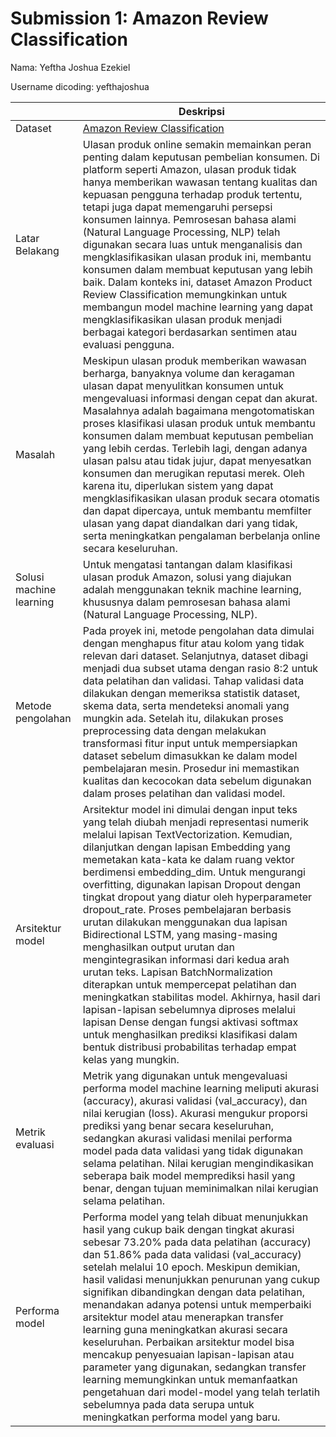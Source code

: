 # Submission 1: Amazon Review Classification
Nama: Yeftha Joshua Ezekiel

Username dicoding: yefthajoshua

| | Deskripsi |
| ----------- | ----------- |
| Dataset | [Amazon Review Classification](https://www.kaggle.com/datasets/kashnitsky/hierarchical-text-classification?select=train_40k.csv) |
| Latar Belakang | Ulasan produk online semakin memainkan peran penting dalam keputusan pembelian konsumen. Di platform seperti Amazon, ulasan produk tidak hanya memberikan wawasan tentang kualitas dan kepuasan pengguna terhadap produk tertentu, tetapi juga dapat memengaruhi persepsi konsumen lainnya. Pemrosesan bahasa alami (Natural Language Processing, NLP) telah digunakan secara luas untuk menganalisis dan mengklasifikasikan ulasan produk ini, membantu konsumen dalam membuat keputusan yang lebih baik. Dalam konteks ini, dataset Amazon Product Review Classification memungkinkan untuk membangun model machine learning yang dapat mengklasifikasikan ulasan produk menjadi berbagai kategori berdasarkan sentimen atau evaluasi pengguna. |
| Masalah | Meskipun ulasan produk memberikan wawasan berharga, banyaknya volume dan keragaman ulasan dapat menyulitkan konsumen untuk mengevaluasi informasi dengan cepat dan akurat. Masalahnya adalah bagaimana mengotomatiskan proses klasifikasi ulasan produk untuk membantu konsumen dalam membuat keputusan pembelian yang lebih cerdas. Terlebih lagi, dengan adanya ulasan palsu atau tidak jujur, dapat menyesatkan konsumen dan merugikan reputasi merek. Oleh karena itu, diperlukan sistem yang dapat mengklasifikasikan ulasan produk secara otomatis dan dapat dipercaya, untuk membantu memfilter ulasan yang dapat diandalkan dari yang tidak, serta meningkatkan pengalaman berbelanja online secara keseluruhan. |
| Solusi machine learning | Untuk mengatasi tantangan dalam klasifikasi ulasan produk Amazon, solusi yang diajukan adalah menggunakan teknik machine learning, khususnya dalam pemrosesan bahasa alami (Natural Language Processing, NLP). |
| Metode pengolahan | Pada proyek ini, metode pengolahan data dimulai dengan menghapus fitur atau kolom yang tidak relevan dari dataset. Selanjutnya, dataset dibagi menjadi dua subset utama dengan rasio 8:2 untuk data pelatihan dan validasi. Tahap validasi data dilakukan dengan memeriksa statistik dataset, skema data, serta mendeteksi anomali yang mungkin ada. Setelah itu, dilakukan proses preprocessing data dengan melakukan transformasi fitur input untuk mempersiapkan dataset sebelum dimasukkan ke dalam model pembelajaran mesin. Prosedur ini memastikan kualitas dan kecocokan data sebelum digunakan dalam proses pelatihan dan validasi model. |
| Arsitektur model | Arsitektur model ini dimulai dengan input teks yang telah diubah menjadi representasi numerik melalui lapisan TextVectorization. Kemudian, dilanjutkan dengan lapisan Embedding yang memetakan kata-kata ke dalam ruang vektor berdimensi embedding_dim. Untuk mengurangi overfitting, digunakan lapisan Dropout dengan tingkat dropout yang diatur oleh hyperparameter dropout_rate. Proses pembelajaran berbasis urutan dilakukan menggunakan dua lapisan Bidirectional LSTM, yang masing-masing menghasilkan output urutan dan mengintegrasikan informasi dari kedua arah urutan teks. Lapisan BatchNormalization diterapkan untuk mempercepat pelatihan dan meningkatkan stabilitas model. Akhirnya, hasil dari lapisan-lapisan sebelumnya diproses melalui lapisan Dense dengan fungsi aktivasi softmax untuk menghasilkan prediksi klasifikasi dalam bentuk distribusi probabilitas terhadap empat kelas yang mungkin. |
| Metrik evaluasi | Metrik yang digunakan untuk mengevaluasi performa model machine learning meliputi akurasi (accuracy), akurasi validasi (val_accuracy), dan nilai kerugian (loss). Akurasi mengukur proporsi prediksi yang benar secara keseluruhan, sedangkan akurasi validasi menilai performa model pada data validasi yang tidak digunakan selama pelatihan. Nilai kerugian mengindikasikan seberapa baik model memprediksi hasil yang benar, dengan tujuan meminimalkan nilai kerugian selama pelatihan. |
| Performa model | Performa model yang telah dibuat menunjukkan hasil yang cukup baik dengan tingkat akurasi sebesar 73.20% pada data pelatihan (accuracy) dan 51.86% pada data validasi (val_accuracy) setelah melalui 10 epoch. Meskipun demikian, hasil validasi menunjukkan penurunan yang cukup signifikan dibandingkan dengan data pelatihan, menandakan adanya potensi untuk memperbaiki arsitektur model atau menerapkan transfer learning guna meningkatkan akurasi secara keseluruhan. Perbaikan arsitektur model bisa mencakup penyesuaian lapisan-lapisan atau parameter yang digunakan, sedangkan transfer learning memungkinkan untuk memanfaatkan pengetahuan dari model-model yang telah terlatih sebelumnya pada data serupa untuk meningkatkan performa model yang baru. |
